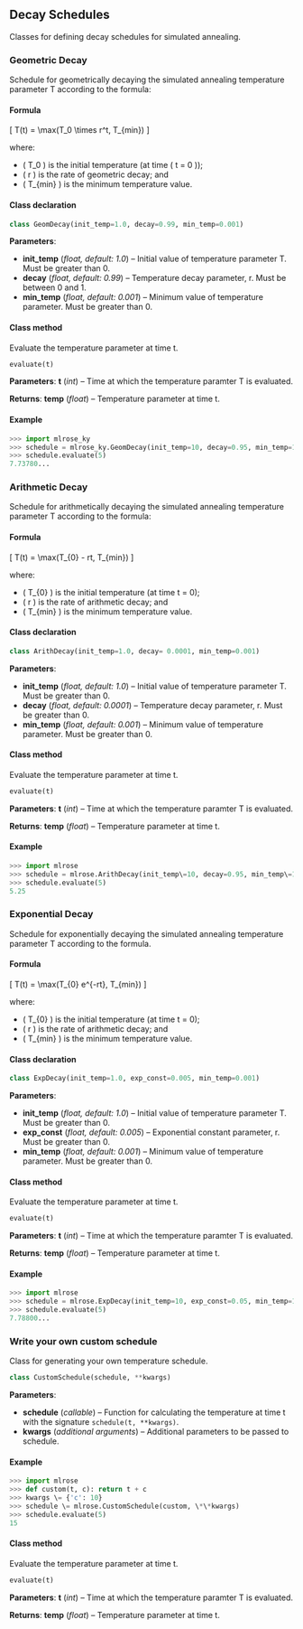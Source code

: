 ## Decay Schedules 

Classes for defining decay schedules for simulated annealing.

### Geometric Decay
Schedule for geometrically decaying the simulated annealing temperature parameter T according to the formula:

#### Formula
\[ T(t) = \max(T_0 \times r^t, T_{min}) \]

where:

- \( T_0 \) is the initial temperature (at time \( t = 0 \));
- \( r \) is the rate of geometric decay; and
- \( T_{min} \) is the minimum temperature value.

#### Class declaration

```python
class GeomDecay(init_temp=1.0, decay=0.99, min_temp=0.001)
```

**Parameters**:

- **init\_temp** (_float, default: 1.0_) – Initial value of temperature parameter T. Must be greater than 0.
- **decay** (_float, default: 0.99_) – Temperature decay parameter, r. Must be between 0 and 1.
- **min\_temp** (_float, default: 0.001_) – Minimum value of temperature parameter. Must be greater than 0.

#### Class method
Evaluate the temperature parameter at time t.
```python
evaluate(t)
```

**Parameters**: **t** (_int_) – Time at which the temperature paramter T is evaluated.

**Returns**: **temp** (_float_) – Temperature parameter at time t.

#### Example
```python
>>> import mlrose_ky
>>> schedule = mlrose_ky.GeomDecay(init_temp=10, decay=0.95, min_temp=1)
>>> schedule.evaluate(5)
7.73780...
```
### Arithmetic Decay
Schedule for arithmetically decaying the simulated annealing temperature parameter T according to the formula:

#### Formula
\[ T(t) = \max(T_{0} - rt, T_{min}) \]

where:

*   \( T_{0} \) is the initial temperature (at time t = 0);
*   \( r \) is the rate of arithmetic decay; and
*   \( T_{min} \) is the minimum temperature value.

#### Class declaration

```python
class ArithDecay(init_temp=1.0, decay= 0.0001, min_temp=0.001)
```

**Parameters**:

*   **init\_temp** (_float, default: 1.0_) – Initial value of temperature parameter T. Must be greater than 0.
*   **decay** (_float, default: 0.0001_) – Temperature decay parameter, r. Must be greater than 0.
*   **min\_temp** (_float, default: 0.001_) – Minimum value of temperature parameter. Must be greater than 0.


#### Class method
Evaluate the temperature parameter at time t.
```python
evaluate(t)
```

**Parameters**: **t** (_int_) – Time at which the temperature paramter T is evaluated.

**Returns**: **temp** (_float_) – Temperature parameter at time t.

#### Example
```python
>>> import mlrose
>>> schedule = mlrose.ArithDecay(init_temp\=10, decay=0.95, min_temp\=1)
>>> schedule.evaluate(5)
5.25
```

### Exponential Decay
Schedule for exponentially decaying the simulated annealing temperature parameter T according to the formula.

#### Formula
\[ T(t) = \max(T_{0} e^{-rt}, T_{min}) \]

where:

*   \( T_{0} \) is the initial temperature (at time t = 0);
*   \( r \) is the rate of arithmetic decay; and
*   \( T_{min} \) is the minimum temperature value.

#### Class declaration
```python
class ExpDecay(init_temp=1.0, exp_const=0.005, min_temp=0.001)
```

**Parameters**:

*   **init\_temp** (_float, default: 1.0_) – Initial value of temperature parameter T. Must be greater than 0.
*   **exp\_const** (_float, default: 0.005_) – Exponential constant parameter, r. Must be greater than 0.
*   **min\_temp** (_float, default: 0.001_) – Minimum value of temperature parameter. Must be greater than 0.

#### Class method
Evaluate the temperature parameter at time t.
```python
evaluate(t)
```

**Parameters**: **t** (_int_) – Time at which the temperature paramter T is evaluated.

**Returns**: **temp** (_float_) – Temperature parameter at time t.

#### Example
```python
>>> import mlrose
>>> schedule = mlrose.ExpDecay(init_temp=10, exp_const=0.05, min_temp=1)
>>> schedule.evaluate(5)
7.78800...
```
### Write your own custom schedule
Class for generating your own temperature schedule.
```python
class CustomSchedule(schedule, **kwargs)
```

**Parameters**:

*   **schedule** (_callable_) – Function for calculating the temperature at time t with the signature `schedule(t, **kwargs)`.
*   **kwargs** (_additional arguments_) – Additional parameters to be passed to schedule.

#### Example
```python
>>> import mlrose
>>> def custom(t, c): return t + c
>>> kwargs \= {'c': 10}
>>> schedule \= mlrose.CustomSchedule(custom, \*\*kwargs)
>>> schedule.evaluate(5)
15
```
#### Class method
Evaluate the temperature parameter at time t.
```python
evaluate(t)
```

**Parameters**: **t** (_int_) – Time at which the temperature paramter T is evaluated.

**Returns**: **temp** (_float_) – Temperature parameter at time t.